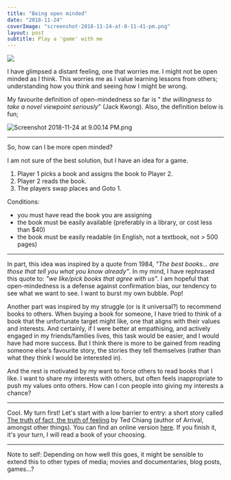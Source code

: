 ```yaml
---
title: "Being open minded"
date: "2018-11-24"
coverImage: "screenshot-2018-11-24-at-8-11-41-pm.png"
layout: post
subtitle: Play a 'game' with me
---
```


![]({{site.baseurl}}/assets/open-minded-a-game/{{page.coverImage}})

I have glimpsed a distant feeling, one that worries me. I might not be open minded as I think. This worries me as I value learning lessons from others; understanding how you think and seeing how I might be wrong.

My favourite definition of open-mindedness so far is " _the willingness to take a novel viewpoint seriously_" (Jack Kwong). Also, the definition below is fun;

![Screenshot 2018-11-24 at 9.00.14 PM.png]({{site.baseurl}}/assets/open-minded-a-game/screenshot-2018-11-24-at-9-00-14-pm.png)

* * *

So, how can I be more open minded?

I am not sure of the best solution, but I have an idea for a game.

1. Player 1 picks a book and assigns the book to Player 2.
2. Player 2 reads the book.
3. The players swap places and Goto 1.

Conditions:

- you must have read the book you are assigning
- the book must be easily available (preferably in a library, or cost less than $40)
- the book must be easily readable (in English, not a textbook, not > 500 pages)

* * *

In part, this idea was inspired by a quote from 1984, _"The best books... are those that tell you what you know already"_. In my mind, I have rephrased this quote to: _"we like/pick books that agree with us"_. I am hopeful that open-mindedness is a defense against confirmation bias, our tendency to see what we want to see. I want to burst my own bubble. Pop!

Another part was inspired by my struggle (or is it universal?) to recommend books to others. When buying a book for someone, I have tried to think of a book that the unfortunate target might like, one that aligns with their values and interests. And certainly, if I were better at empathising, and actively engaged in my friends/families lives, this task would be easier, and I would have had more success. But I think there is more to be gained from reading someone else's favourite story, the stories they tell themselves (rather than what they think I would be interested in).

And the rest is motivated by my want to force others to read books that I like. I want to share my interests with others, but often feels inappropriate to push my values onto others. How can I con people into giving my interests a chance?

* * *

Cool. My turn first! Let's start with a low barrier to entry: a short story called [The truth of fact, the truth of feeling](https://www.goodreads.com/book/show/18455800-the-truth-of-fact-the-truth-of-feeling?from_search=true) by Ted Chiang (author of Arrival, amongst other things). You can find an online version [here](https://web.archive.org/web/20140222103103/http://subterraneanpress.com/magazine/fall_2013/the_truth_of_fact_the_truth_of_feeling_by_ted_chiang). If you finish it, it's your turn, I will read a book of your choosing.

* * *

Note to self: Depending on how well this goes, it might be sensible to extend this to other types of media; movies and documentaries, blog posts, games...?
